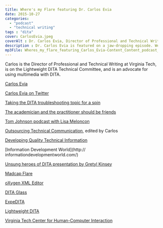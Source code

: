 ```yaml
---
title: Where's my Flare featuring Dr. Carlos Evia
date: 2015-10-27
categories:
  - "podcast"
  - "technical writing"
tags : "dita"
cover: CarlosEvia.jpeg
coverAlt : Dr. Carlos Evia, Director of Professional and Technical Writing at Virginia Tech
description : Dr. Carlos Evia is featured on a jaw-dropping episode. We discuss cutting-edge developments in the DITA world, the similarities and differences between academicians and practitioners of technical communication, and more.
mp3File: Wheres_my_flare_featuring_Carlos_Evia-Content_Content_podcast_episode_6.mp3
---
```


Carlos is the Director of Professional and Technical Writing at Virginia Tech, is on the Lightweight DITA Technical Committee, and is an advocate for using multimedia with DITA.


[Carlos Evia](http://carlosevia.com)

[Carlos Evia on Twitter](http://twitter.com/carlosevia)

[Taking the DITA troubleshooting topic for a spin](http://www.scriptorium.com/2015/02/taking-dita-troubleshooting-topic-spin/)

[The academician and the practitioner should be friends](http://techcommgeekmom.com/2015/07/20/oh-the-academian-and-the-practitioner-should-be-friends-engaging-techcomm-professionals/)

[Tom Johnson podcast with Lisa Meloncon](http://idratherbewriting.com/2015/08/10/lisa-meloncon-academic-practitioner-divide-podcast/)

[Outsourcing Technical Communication](http://www.amazon.com/Outsourcing-Technical-Communication-Practices-Communications/dp/0895033348), edited by Carlos

[Developing Quality Technical Information](http://www.amazon.com/Developing-Quality-Technical-Information-Handbook/dp/0131477498)

[Information Development World](http:// informationdevelopmentworld.com/)

[Unsung heroes of DITA presentation by Gretyl Kinsey](http://t.co/FLkoPMsnZz)

[Madcap Flare](http://www.madcapsoftware.com/products/flare/)

[oXygen XML Editor](http://oxygenxml.com)

[DITA Glass](http://www.oxygenxml.com/events/2015/webinar_perceive_everything_as_dita.html)

[ExpeDITA](https://github.com/donrday/expeDITA)

[Lightweight DITA](http://dita.xml.org/blog/lightweight-dita)

[Virginia Tech Center for Human-Computer Interaction](http://www.hci.vt.edu/)

